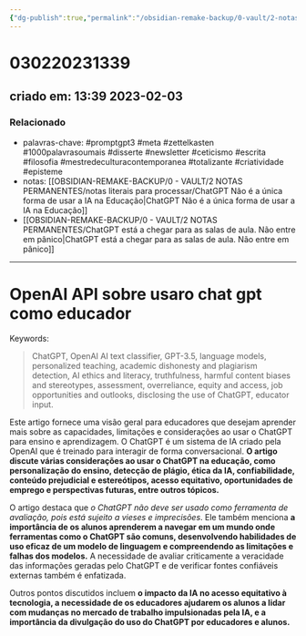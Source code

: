```yaml
---
{"dg-publish":true,"permalink":"/obsidian-remake-backup/0-vault/2-notas-permanentes/open-ai-api-sobre-usaro-chat-gpt-como-educador/","tags":["permanente","promptgpt3","meta","zettelkasten","1000palavrasoumais","disserte","newsletter","ceticismo","escrita","filosofia","mestredeculturacontemporanea","totalizante","criatividade","episteme"],"dgHomeLink":true,"dgShowLocalGraph":true,"dgShowFileTree":true,"dgEnableSearch":true,"noteIcon":""}
---
```


# 030220231339

## criado em: 13:39 2023-02-03

### Relacionado

- palavras-chave: #promptgpt3 #meta #zettelkasten #1000palavrasoumais #disserte #newsletter #ceticismo #escrita #filosofia #mestredeculturacontemporanea #totalizante #criatividade #episteme 
- notas: [[OBSIDIAN-REMAKE-BACKUP/0 - VAULT/2 NOTAS PERMANENTES/notas literais para processar/ChatGPT Não é a única forma de usar a IA na Educação\|ChatGPT Não é a única forma de usar a IA na Educação]]
- [[OBSIDIAN-REMAKE-BACKUP/0 - VAULT/2 NOTAS PERMANENTES/ChatGPT está a chegar para as salas de aula. Não entre em pânico\|ChatGPT está a chegar para as salas de aula. Não entre em pânico]]
---

# OpenAI API sobre usaro chat gpt como educador


Keywords: 

>ChatGPT, OpenAI AI text classifier, GPT-3.5, language models, personalized teaching, academic dishonesty and plagiarism detection, AI ethics and literacy, truthfulness, harmful content biases and stereotypes, assessment, overreliance, equity and access, job opportunities and outlooks, disclosing the use of ChatGPT, educator input.

Este artigo fornece uma visão geral para educadores que desejam aprender mais sobre as capacidades, limitações e considerações ao usar o ChatGPT para ensino e aprendizagem. O ChatGPT é um sistema de IA criado pela OpenAI que é treinado para interagir de forma conversacional. **O artigo discute várias considerações ao usar o ChatGPT na educação, como personalização do ensino, detecção de plágio, ética da IA, confiabilidade, conteúdo prejudicial e estereótipos, acesso equitativo, oportunidades de emprego e perspectivas futuras, entre outros tópicos.**

O artigo destaca que *o ChatGPT não deve ser usado como ferramenta de avaliação, pois está sujeito a vieses e imprecisões*. Ele também menciona **a importância de os alunos aprenderem a navegar em um mundo onde ferramentas como o ChatGPT são comuns, desenvolvendo habilidades de uso eficaz de um modelo de linguagem e compreendendo as limitações e falhas dos modelos.** A necessidade de avaliar criticamente a veracidade das informações geradas pelo ChatGPT e de verificar fontes confiáveis externas também é enfatizada.

Outros pontos discutidos incluem **o impacto da IA no acesso equitativo à tecnologia, a necessidade de os educadores ajudarem os alunos a lidar com mudanças no mercado de trabalho impulsionadas pela IA, e a importância da divulgação do uso do ChatGPT por educadores e alunos.**

